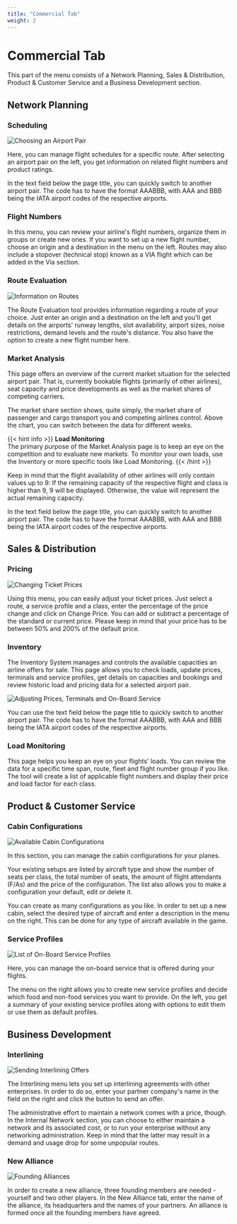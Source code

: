 ```yaml
---
title: "Commercial Tab"
weight: 2
---
```


# Commercial Tab

This part of the menu consists of a Network Planning, Sales & Distribution, Product & Customer Service and a Business Development section.

## Network Planning

### Scheduling

![Choosing an Airport Pair](scheduling_02.png "Choosing an Airport Pair")

Here, you can manage flight schedules for a specific route. After selecting an airport pair on the left, you get information on related flight numbers and product ratings.

In the text field below the page title, you can quickly switch to another airport pair. The code has to have the format AAABBB, with AAA and BBB being the IATA airport codes of the respective airports.

### Flight Numbers

In this menu, you can review your airline's flight numbers, organize them in groups or create new ones. If you want to set up a new flight number, choose an origin and a destination in the menu on the left. Routes may also include a stopover (technical stop) known as a VIA flight which can be added in the Via section.

### Route Evaluation

![Information on Routes](route_01.png "Information on Routes")

The Route Evaluation tool provides information regarding a route of your choice. Just enter an origin and a destination on the left and you'll get details on the airports' runway lengths, slot availability, airport sizes, noise restrictions, demand levels and the route's distance. You also have the option to create a new flight number here.

### Market Analysis

This page offers an overview of the current market situation for the selected airport pair. That is, currently bookable flights (primarily of other airlines), seat capacity and price developments as well as the market shares of competing carriers. 

The market share section shows, quite simply, the market share of passenger and cargo transport you and competing airlines control. Above the chart, you can switch between the data for different weeks.

{{< hint info >}}
**Load Monitoring**  
The primary purpose of the Market Analysis page is to keep an eye on the competition and to evaluate new markets. To monitor your own loads, use the Inventory or more specific tools like Load Monitoring.
{{< /hint >}}

Keep in mind that the flight availability of other airlines will only contain values up to 9: If the remaining capacity of the respective flight and class is higher than 9, 9 will be displayed. Otherwise, the value will represent the actual remaining capacity.

In the text field below the page title, you can quickly switch to another airport pair. The code has to have the format AAABBB, with AAA and BBB being the IATA airport codes of the respective airports.

## Sales & Distribution

### Pricing

![Changing Ticket Prices](pricing_01.png "Changing Ticket Prices")

Using this menu, you can easily adjust your ticket prices. Just select a route, a service profile and a class, enter the percentage of the price change and click on Change Price. You can add or subtract a percentage of the standard or current price. Please keep in mind that your price has to be between 50% and 200% of the default price.

### Inventory

The Inventory System manages and controls the available capacities an airline offers for sale. This page allows you to check loads, update prices, terminals and service profiles, get details on capacities and bookings and review historic load and pricing data for a selected airport pair.

![Adjusting Prices, Terminals and On-Board Service](inventory_01.png "Adjusting Prices, Terminals and On-Board Service")

You can use the text field below the page title to quickly switch to another airport pair. The code has to have the format AAABBB, with AAA and BBB being the IATA airport codes of the respective airports.

### Load Monitoring

This page helps you keep an eye on your flights' loads. You can review the data for a specific time span, route, fleet and flight number group if you like. The tool will create a list of applicable flight numbers and display their price and load factor for each class.

## Product & Customer Service

### Cabin Configurations

![Available Cabin Configurations](cabin_02.png "Available Cabin Configurations")

In this section, you can manage the cabin configurations for your planes.

Your existing setups are listed by aircraft type and show the number of seats per class, the total number of seats, the amount of flight attendants (F/As) and the price of the configuration. The list also allows you to make a configuration your default, edit or delete it.

You can create as many configurations as you like. In order to set up a new cabin, select the desired type of aircraft and enter a description in the menu on the right. This can be done for any type of aircraft available in the game.

### Service Profiles

![List of On-Board Service Profiles](service_02.png "List of On-Board Service Profiles")

Here, you can manage the on-board service that is offered during your flights.

The menu on the right allows you to create new service profiles and decide which food and non-food services you want to provide. On the left, you get a summary of your existing service profiles along with options to edit them or use them as default profiles.

## Business Development

### Interlining

![Sending Interlining Offers](interlining_01.png "Sending Interlining Offers")

The Interlining menu lets you set up interlining agreements with other enterprises. In order to do so, enter your partner company's name in the field on the right and click the button to send an offer.

The administrative effort to maintain a network comes with a price, though. In the Internal Network section, you can choose to either maintain a network and its associated cost, or to run your enterprise without any networking administration. Keep in mind that the latter may result in a demand and usage drop for some unpopular routes.

### New Alliance

![Founding Alliances](alliance_01.png "Founding Alliances")

In order to create a new alliance, three founding members are needed - yourself and two other players. In the New Alliance tab, enter the name of the alliance, its headquarters and the names of your partners. An alliance is formed once all the founding members have agreed.
